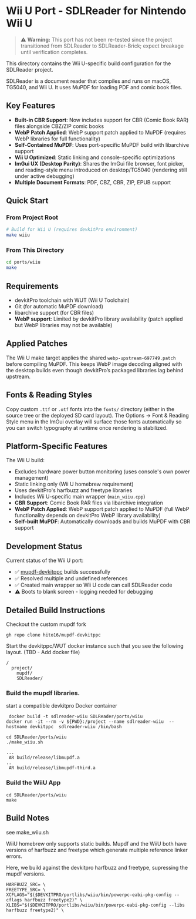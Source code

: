 # Wii U Port - SDLReader for Nintendo Wii U

> ⚠️ **Warning:** This port has not been re-tested since the project transitioned from SDLReader to SDLReader-Brick; expect breakage until verification completes.

This directory contains the Wii U-specific build configuration for the SDLReader project.

SDLReader is a document reader that compiles and runs on macOS, TG5040, and Wii U. It uses MuPDF for loading PDF and comic book files.

## Key Features

- **Built-in CBR Support**: Now includes support for CBR (Comic Book RAR) files alongside CBZ/ZIP comic books
- **WebP Patch Applied**: WebP support patch applied to MuPDF (requires WebP libraries for full functionality)
- **Self-Contained MuPDF**: Uses port-specific MuPDF build with libarchive support
- **Wii U Optimized**: Static linking and console-specific optimizations
- **ImGui UX (Desktop Parity)**: Shares the ImGui file browser, font picker, and reading-style menu introduced on desktop/TG5040 (rendering still under active debugging)
- **Multiple Document Formats**: PDF, CBZ, CBR, ZIP, EPUB support

## Quick Start

### From Project Root
```bash
# Build for Wii U (requires devkitPro environment)
make wiiu
```

### From This Directory
```bash
cd ports/wiiu
make
```

## Requirements
- devkitPro toolchain with WUT (Wii U Toolchain)
- Git (for automatic MuPDF download)
- libarchive support (for CBR files)
- **WebP support**: Limited by devkitPro library availability (patch applied but WebP libraries may not be available)

## Applied Patches

The Wii U make target applies the shared `webp-upstream-697749.patch` before compiling MuPDF. This keeps WebP image decoding aligned with the desktop builds even though devkitPro’s packaged libraries lag behind upstream.

## Fonts & Reading Styles

Copy custom `.ttf` or `.otf` fonts into the `fonts/` directory (either in the source tree or the deployed SD card layout). The Options → Font & Reading Style menu in the ImGui overlay will surface those fonts automatically so you can switch typography at runtime once rendering is stabilized.

## Platform-Specific Features
The Wii U build:
- Excludes hardware power button monitoring (uses console's own power management)
- Static linking only (Wii U homebrew requirement)
- Uses devkitPro's harfbuzz and freetype libraries
- Includes Wii U-specific main wrapper (`main_wiiu.cpp`)
- **CBR Support**: Comic Book RAR files via libarchive integration
- **WebP Patch Applied**: WebP support patch applied to MuPDF (full WebP functionality depends on devkitPro WebP library availability)
- **Self-built MuPDF**: Automatically downloads and builds MuPDF with CBR support


## Development Status

Current status of the Wii U port:
* ✅ [mupdf-devkitppc](https://github.com/hito16/mupdf-devkitppc) builds successfully
* ✅ Resolved multiple and undefined references
* ✅ Created main wrapper so Wii U code can call SDLReader code
* ⚠️  Boots to blank screen - logging needed for debugging

## Detailed Build Instructions

Checkout the custom mupdf fork

```
gh repo clone hito16/mupdf-devkitppc
```

Start the devkitppc/WUT docker instance such that you see the following layout. (TBD - Add docker file)

```
/
  project/
    mupdf/
    SDLReader/
```

### Build the mupdf libraries.

start a compatible devkitpro Docker container

```
 docker build -t sdlreader-wiiu SDLReader/ports/wiiu
docker run -it --rm -v ${PWD}:/project --name sdlreader-wiiu  --hostname devkitppc  sdlreader-wiiu /bin/bash
```

```
cd SDLReader/ports/wiiu
./make_wiiu.sh

...
 AR build/release/libmupdf.a
..
 AR build/release/libmupdf-third.a
```

### Build the WiiU App


```
cd SDLReader/ports/wiiu
make
```

## Build Notes

see make_wiiu.sh

WiiU homebrew only supports static builds.
Mupdf and the WiiU both have versions of harfbuzz and freetype which generate multiple reference linker errors.

Here, we build against the devkitpro harfbuzz and freetype, supressing the mupdf versions.

```
HARFBUZZ_SRC= \
FREETYPE_SRC= \
XCFLAGS="$($DEVKITPRO/portlibs/wiiu/bin/powerpc-eabi-pkg-config --cflags harfbuzz freetype2)" \
XLIBS="$($DEVKITPRO/portlibs/wiiu/bin/powerpc-eabi-pkg-config --libs harfbuzz freetype2)" \

```
